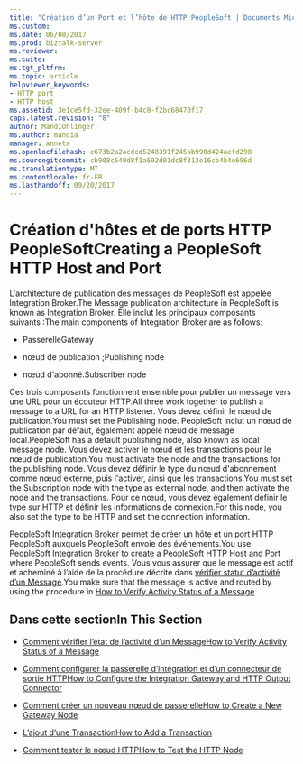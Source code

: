 ```yaml
---
title: "Création d’un Port et l’hôte de HTTP PeopleSoft | Documents Microsoft"
ms.custom: 
ms.date: 06/08/2017
ms.prod: biztalk-server
ms.reviewer: 
ms.suite: 
ms.tgt_pltfrm: 
ms.topic: article
helpviewer_keywords:
- HTTP port
- HTTP host
ms.assetid: 3e1ce5fd-32ee-409f-b4c8-f2bc68470f17
caps.latest.revision: "8"
author: MandiOhlinger
ms.author: mandia
manager: anneta
ms.openlocfilehash: e673b2a2acdcd5248391f245ab990d424aefd298
ms.sourcegitcommit: cb908c540d8f1a692d01dc8f313e16cb4b4e696d
ms.translationtype: MT
ms.contentlocale: fr-FR
ms.lasthandoff: 09/20/2017
---
```

# <a name="creating-a-peoplesoft-http-host-and-port"></a><span data-ttu-id="ac2bd-102">Création d'hôtes et de ports HTTP PeopleSoft</span><span class="sxs-lookup"><span data-stu-id="ac2bd-102">Creating a PeopleSoft HTTP Host and Port</span></span>
<span data-ttu-id="ac2bd-103">L'architecture de publication des messages de PeopleSoft est appelée Integration Broker.</span><span class="sxs-lookup"><span data-stu-id="ac2bd-103">The Message publication architecture in PeopleSoft is known as Integration Broker.</span></span> <span data-ttu-id="ac2bd-104">Elle inclut les principaux composants suivants :</span><span class="sxs-lookup"><span data-stu-id="ac2bd-104">The main components of Integration Broker are as follows:</span></span>  
  
-   <span data-ttu-id="ac2bd-105">Passerelle</span><span class="sxs-lookup"><span data-stu-id="ac2bd-105">Gateway</span></span>  
  
-   <span data-ttu-id="ac2bd-106">nœud de publication ;</span><span class="sxs-lookup"><span data-stu-id="ac2bd-106">Publishing node</span></span>  
  
-   <span data-ttu-id="ac2bd-107">nœud d'abonné.</span><span class="sxs-lookup"><span data-stu-id="ac2bd-107">Subscriber node</span></span>  
  
 <span data-ttu-id="ac2bd-108">Ces trois composants fonctionnent ensemble pour publier un message vers une URL pour un écouteur HTTP.</span><span class="sxs-lookup"><span data-stu-id="ac2bd-108">All three work together to publish a message to a URL for an HTTP listener.</span></span> <span data-ttu-id="ac2bd-109">Vous devez définir le nœud de publication.</span><span class="sxs-lookup"><span data-stu-id="ac2bd-109">You must set the Publishing node.</span></span> <span data-ttu-id="ac2bd-110">PeopleSoft inclut un nœud de publication par défaut, également appelé nœud de message local.</span><span class="sxs-lookup"><span data-stu-id="ac2bd-110">PeopleSoft has a default publishing node, also known as local message node.</span></span> <span data-ttu-id="ac2bd-111">Vous devez activer le nœud et les transactions pour le nœud de publication.</span><span class="sxs-lookup"><span data-stu-id="ac2bd-111">You must activate the node and the transactions for the publishing node.</span></span> <span data-ttu-id="ac2bd-112">Vous devez définir le type du nœud d'abonnement comme nœud externe, puis l'activer, ainsi que les transactions.</span><span class="sxs-lookup"><span data-stu-id="ac2bd-112">You must set the Subscription node with the type as external node, and then activate the node and the transactions.</span></span> <span data-ttu-id="ac2bd-113">Pour ce nœud, vous devez également définir le type sur HTTP et définir les informations de connexion.</span><span class="sxs-lookup"><span data-stu-id="ac2bd-113">For this node, you also set the type to be HTTP and set the connection information.</span></span>  
  
 <span data-ttu-id="ac2bd-114">PeopleSoft Integration Broker permet de créer un hôte et un port HTTP PeopleSoft auxquels PeopleSoft envoie des événements.</span><span class="sxs-lookup"><span data-stu-id="ac2bd-114">You use PeopleSoft Integration Broker to create a PeopleSoft HTTP Host and Port where PeopleSoft sends events.</span></span> <span data-ttu-id="ac2bd-115">Vous vous assurer que le message est actif et acheminé à l’aide de la procédure décrite dans [vérifier statut d’activité d’un Message](../core/how-to-verify-activity-status-of-a-message.md).</span><span class="sxs-lookup"><span data-stu-id="ac2bd-115">You make sure that the message is active and routed by using the procedure in [How to Verify Activity Status of a Message](../core/how-to-verify-activity-status-of-a-message.md).</span></span>  
  
## <a name="in-this-section"></a><span data-ttu-id="ac2bd-116">Dans cette section</span><span class="sxs-lookup"><span data-stu-id="ac2bd-116">In This Section</span></span>  
  
-   [<span data-ttu-id="ac2bd-117">Comment vérifier l’état de l’activité d’un Message</span><span class="sxs-lookup"><span data-stu-id="ac2bd-117">How to Verify Activity Status of a Message</span></span>](../core/how-to-verify-activity-status-of-a-message.md)  
  
-   [<span data-ttu-id="ac2bd-118">Comment configurer la passerelle d’intégration et d’un connecteur de sortie HTTP</span><span class="sxs-lookup"><span data-stu-id="ac2bd-118">How to Configure the Integration Gateway and HTTP Output Connector</span></span>](../core/how-to-configure-the-integration-gateway-and-http-output-connector.md)  
  
-   [<span data-ttu-id="ac2bd-119">Comment créer un nouveau nœud de passerelle</span><span class="sxs-lookup"><span data-stu-id="ac2bd-119">How to Create a New Gateway Node</span></span>](../core/how-to-create-a-new-gateway-node.md)  
  
-   [<span data-ttu-id="ac2bd-120">L’ajout d’une Transaction</span><span class="sxs-lookup"><span data-stu-id="ac2bd-120">How to Add a Transaction</span></span>](../core/how-to-add-a-transaction.md)  
  
-   [<span data-ttu-id="ac2bd-121">Comment tester le nœud HTTP</span><span class="sxs-lookup"><span data-stu-id="ac2bd-121">How to Test the HTTP Node</span></span>](../core/how-to-test-the-http-node.md)